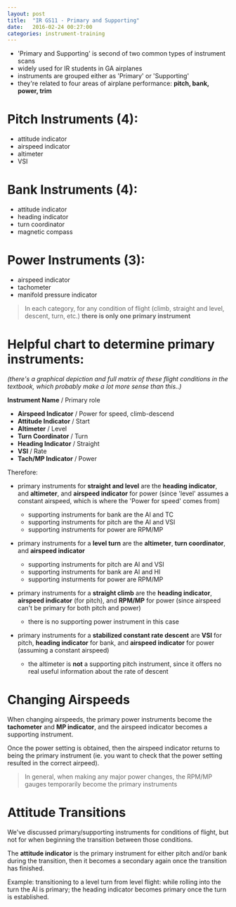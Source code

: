 ```yaml
---
layout: post
title:  "IR GS11 - Primary and Supporting"
date:   2016-02-24 00:27:00
categories: instrument-training
---
```


 - 'Primary and Supporting' is second of two common types of instrument scans
 - widely used for IR students in GA airplanes
 - instruments are grouped either as 'Primary' or 'Supporting'
 - they're related to four areas of airplane performance: **pitch, bank, power, trim**

# Pitch Instruments (4):

 - attitude indicator
 - airspeed indicator
 - altimeter
 - VSI

# Bank Instruments (4):

 - attitude indicator
 - heading indicator
 - turn coordinator
 - magnetic compass

# Power Instruments (3):

 - airspeed indicator
 - tachometer
 - manifold pressure indicator

> In each category, for any condition of flight (climb, straight and level, descent, turn, etc.) **there is only one primary instrument**


# Helpful chart to determine primary instruments:

*(there's a graphical depiction and full matrix of these flight conditions in the textbook, which probably make a lot more sense than this..)*

**Instrument Name** / Primary role

 - **Airspeed Indicator** / Power for speed, climb-descend
 - **Attitude Indicator** / Start
 - **Altimeter** / Level
 - **Turn Coordinator** / Turn
 - **Heading Indicator** / Straight
 - **VSI** / Rate
 - **Tach/MP Indicator** / Power

Therefore:

 - primary instruments for **straight and level** are the **heading indicator**, and **altimeter**, and **airspeed indicator** for power (since 'level' assumes a constant airspeed, which is where the 'Power for speed' comes from)
   - supporting instruments for bank are the AI and TC
   - supporting instruments for pitch are the AI and VSI
   - supporting instruments for power are RPM/MP

 - primary instruments for a **level turn** are the **altimeter**, **turn coordinator**, and **airspeed indicator**
   - supporting instruments for pitch are AI and VSI
   - supporting instruments for bank are AI and HI
   - supporting insturments for power are RPM/MP

 - primary instruments for a **straight climb** are the **heading indicator**, **airspeed indicator** (for pitch), and **RPM/MP** for power (since airspeed can't be primary for both pitch and power)
    - there is no supporting power instrument in this case

 - primary instruments for a **stabilized constant rate descent** are **VSI** for pitch, **heading indicator** for bank, and **airspeed indicator** for power (assuming a constant airspeed)
   - the altimeter is **not** a supporting pitch instrument, since it offers no real useful information about the rate of descent

# Changing Airspeeds

When changing airspeeds, the primary power instruments become the **tachometer** and **MP indicator**, and the airspeed indicator becomes a supporting instrument.

Once the power setting is obtained, then the airspeed indicator returns to being the primary instrument (ie. you want to check that the power setting resulted in the correct airpeed).

> In general, when making any major power changes, the RPM/MP gauges temporarily become the primary instruments

# Attitude Transitions

We've discussed primary/supporting instruments for conditions of flight, but not for when beginning the transition between those conditions.

The **attitude indicator** is the primary instrument for either pitch and/or bank during the transition, then it becomes a secondary again once the transition has finished.

Example: transitioning to a level turn from level flight: while rolling into the turn the AI is primary; the heading indicator becomes primary once the turn is established.
